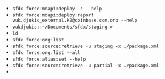 * `sfdx force:mdapi:deploy -c --help`
* `sfdx force:mdapi:deploy:report vuk.djukic_external.k2@coinbase.com.onb --help`
* `vukdjukic::~/Documents/sfdx/staging-> `
* `ld`
* `sfdx force:org:list`
* `sfdx force:source:retrieve -u staging -x ./package.xml`
* `sfdx force:org:list --all`
* `sfdx force:alias:set --help`
* `sfdx force:source:retrieve -u partial -x ./package.xml`
* 

